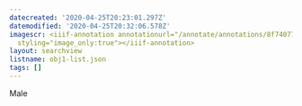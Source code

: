 ```yaml
---
datecreated: '2020-04-25T20:23:01.297Z'
datemodified: '2020-04-25T20:32:06.578Z'
imagescr: <iiif-annotation annotationurl="/annotate/annotations/8f740772-8732-11ea-95b3-5254008afee6.json"
  styling="image_only:true"></iiif-annotation>
layout: searchview
listname: obj1-list.json
tags: []
---
```

Male